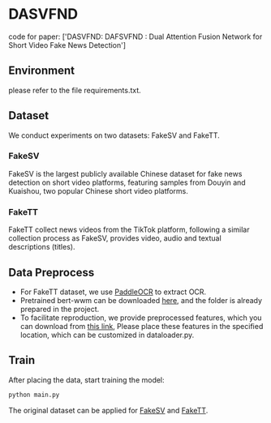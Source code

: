 # DASVFND
code for paper: ['DASVFND: DAFSVFND : Dual Attention Fusion Network for Short Video Fake News Detection']
## Environment
please refer to the file requirements.txt.
## Dataset
We conduct experiments on two datasets: FakeSV and FakeTT. 
### FakeSV
FakeSV is the largest publicly available Chinese dataset for fake news detection on short video platforms, featuring samples from Douyin and Kuaishou, two popular Chinese short video platforms. 
### FakeTT
FakeTT collect news videos from the TikTok platform, following a similar collection process as FakeSV, provides video, audio and textual descriptions (titles).
## Data Preprocess
- For FakeTT dataset, we use [PaddleOCR](https://github.com/PaddlePaddle/PaddleOCR) to extract OCR.
- Pretrained bert-wwm can be downloaded [here](https://drive.google.com/file/d/1-2vEZfIFCdM1-vJ3GD6DlSyKT4eVXMKq/view), and the folder is already prepared in the project.
- To facilitate reproduction, we provide preprocessed features, which you can download from [this link](https://pan.baidu.com/s/1z4taz_nOe_Uq5IANlPyOYw?pwd=ydp9), Please place these features in the specified location, which can be customized in dataloader.py. 
## Train
After placing the data, start training the model:
```python
python main.py
```

The original dataset can be applied for [FakeSV](https://github.com/ICTMCG/FakeSV) and [FakeTT](https://github.com/ICTMCG/FakingRecipe?tab=readme-ov-file).